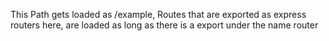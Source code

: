This Path gets loaded as /example,
Routes that are exported as express routers here,
are loaded as long as there is a export under the name router